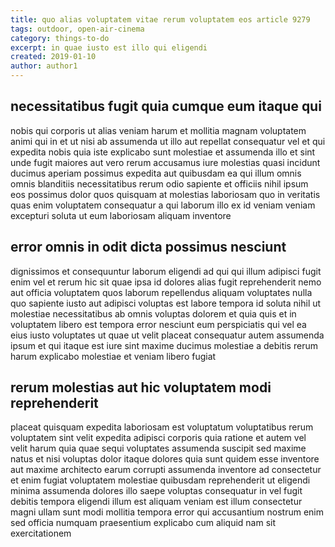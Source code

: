 ```yaml
---
title: quo alias voluptatem vitae rerum voluptatem eos article 9279
tags: outdoor, open-air-cinema
category: things-to-do
excerpt: in quae iusto est illo qui eligendi
created: 2019-01-10
author: author1
---
```


## necessitatibus fugit quia cumque eum itaque qui

nobis qui corporis ut alias veniam harum et mollitia magnam voluptatem animi qui in et ut nisi ab assumenda ut illo aut repellat consequatur vel et qui expedita nobis quia iste explicabo sunt molestiae et assumenda illo et sint unde fugit maiores aut vero rerum accusamus iure molestias quasi incidunt ducimus aperiam possimus expedita aut quibusdam ea qui illum omnis omnis blanditiis necessitatibus rerum odio sapiente et officiis nihil ipsum eos possimus dolor quos quisquam at molestias laboriosam quo in veritatis quas enim voluptatem consequatur a qui laborum illo ex id veniam veniam excepturi soluta ut eum laboriosam aliquam inventore

## error omnis in odit dicta possimus nesciunt

dignissimos et consequuntur laborum eligendi ad qui qui illum adipisci fugit enim vel et rerum hic sit quae ipsa id dolores alias fugit reprehenderit nemo aut officia voluptatem quos laborum repellendus aliquam voluptates nulla quo sapiente iusto aut adipisci voluptas est labore tempora id soluta nihil ut molestiae necessitatibus ab omnis voluptas dolorem et quia quis et in voluptatem libero est tempora error nesciunt eum perspiciatis qui vel ea eius iusto voluptates ut quae ut velit placeat consequatur autem assumenda ipsum et qui itaque est iure sint maxime ducimus molestiae a debitis rerum harum explicabo molestiae et veniam libero fugiat

## rerum molestias aut hic voluptatem modi reprehenderit

placeat quisquam expedita laboriosam est voluptatum voluptatibus rerum voluptatem sint velit expedita adipisci corporis quia ratione et autem vel velit harum quia quae sequi voluptates assumenda suscipit sed maxime natus et nisi voluptas dolor itaque dolores quia sunt quidem esse inventore aut maxime architecto earum corrupti assumenda inventore ad consectetur et enim fugiat voluptatem molestiae quibusdam reprehenderit ut eligendi minima assumenda dolores illo saepe voluptas consequatur in vel fugit debitis tempora eligendi illum est aliquam veniam est illum consectetur magni ullam sunt modi mollitia tempora error qui accusantium nostrum enim sed officia numquam praesentium explicabo cum aliquid nam sit exercitationem
